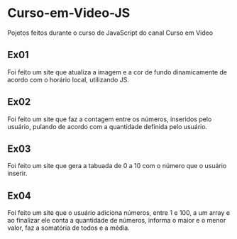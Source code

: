 # Curso-em-Video-JS
Pojetos feitos durante o curso de JavaScript do canal Curso em Video

<h2>Ex01</h2>
<p>Foi feito um site que atualiza a imagem e a cor de fundo dinamicamente de acordo com o horário local, utilizando JS.</p>
<h2>Ex02</h2>
<p>Foi feito um site que faz a contagem entre os números, inseridos pelo usuário, pulando de acordo com a quantidade definida pelo usuário.</p>
<h2>Ex03</h2>
<p>Foi feito um site que gera a tabuada de 0 a 10 com o número que o usuário inserir.</p>
<h2>Ex04</h2>
<p>Foi feito um site que o usuário adiciona números, entre 1 e 100, a um array e ao finalizar ele conta a quantidade de números, informa o maior e o menor valor, faz a somatória de todos e a média.</p>

